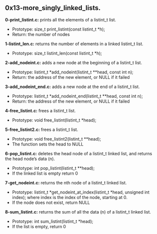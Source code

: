 ## 0x13-more_singly_linked_lists.

**0-print_listint.c:** prints all the elements of a listint_t list.

- Prototype: size_t print_listint(const listint_t *h);
- Return: the number of nodes

**1-listint_len.c:** returns the number of elements in a linked listint_t list.

- Prototype: size_t listint_len(const listint_t *h);

**2-add_nodeint.c:** adds a new node at the beginning of a listint_t list.

- Prototype: listint_t *add_nodeint(listint_t **head, const int n);
- Return: the address of the new element, or NULL if it failed

**3-add_nodeint_end.c:** adds a new node at the end of a listint_t list.

- Prototype: listint_t *add_nodeint_end(listint_t **head, const int n);
- Return: the address of the new element, or NULL if it failed

**4-free_listint.c:** frees a listint_t list.

- Prototype: void free_listint(listint_t *head);

**5-free_listint2.c:** frees a listint_t list.

- Prototype: void free_listint2(listint_t **head);
- The function sets the head to NULL

**6-pop_listint.c:** deletes the head node of a listint_t linked list, and returns the head node’s data (n).

- Prototype: int pop_listint(listint_t **head);
- If the linked list is empty return 0

**7-get_nodeint.c:** returns the nth node of a listint_t linked list.

- Prototype: listint_t *get_nodeint_at_index(listint_t *head, unsigned int index); where index is the index of the node, starting at 0.
- If the node does not exist, return NULL

**8-sum_listint.c:**  returns the sum of all the data (n) of a listint_t linked list.

- Prototype: int sum_listint(listint_t *head);
- If the list is empty, return 0
